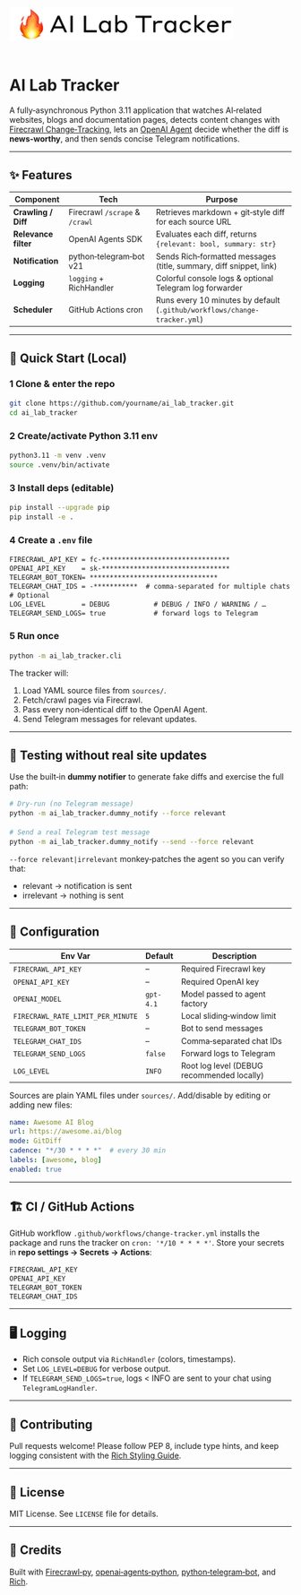 <a href="https://x.com/alxfazio" target="_blank">
  <picture>
    <source media="(prefers-color-scheme: dark)" srcset="images/firecrawl-devdocs-to-llm-cover.png">
    <img alt="OpenAI Cookbook Logo" src="images/ai-lab-tracker-GitHub-banner.jpg" width="400px" style="max-width: 100%; margin-bottom: 20px;">
  </picture>
</a>

# AI Lab Tracker

A fully‑asynchronous Python 3.11 application that watches AI‑related websites, blogs and documentation pages, detects content changes with [Firecrawl Change‑Tracking](https://docs.firecrawl.dev/features/change-tracking), lets an [OpenAI Agent](https://openai.github.io/openai-agents-python/) decide whether the diff is **news‑worthy**, and then sends concise Telegram notifications.

---

## ✨ Features

| Component | Tech | Purpose |
|-----------|------|---------|
| **Crawling / Diff** | Firecrawl `/scrape` & `/crawl` | Retrieves markdown + git‑style diff for each source URL |
| **Relevance filter** | OpenAI Agents SDK | Evaluates each diff, returns `{relevant: bool, summary: str}` |
| **Notification** | python‑telegram‑bot v21 | Sends Rich‑formatted messages (title, summary, diff snippet, link) |
| **Logging** | `logging` + RichHandler | Colorful console logs & optional Telegram log forwarder |
| **Scheduler** | GitHub Actions cron | Runs every 10 minutes by default (`.github/workflows/change-tracker.yml`) |

---

## 🚀 Quick Start (Local)

### 1 Clone & enter the repo
```bash
git clone https://github.com/yourname/ai_lab_tracker.git
cd ai_lab_tracker
```

### 2 Create/activate Python 3.11 env
```bash
python3.11 -m venv .venv
source .venv/bin/activate
```

### 3 Install deps (editable)
```bash
pip install --upgrade pip
pip install -e .
```

### 4 Create a `.env` file
```env
FIRECRAWL_API_KEY = fc‑********************************
OPENAI_API_KEY    = sk‑********************************
TELEGRAM_BOT_TOKEN= ********************************
TELEGRAM_CHAT_IDS = -***********  # comma‑separated for multiple chats
# Optional
LOG_LEVEL         = DEBUG           # DEBUG / INFO / WARNING / …
TELEGRAM_SEND_LOGS= true            # forward logs to Telegram
```

### 5 Run once
```bash
python -m ai_lab_tracker.cli
```
The tracker will:
1. Load YAML source files from `sources/`.
2. Fetch/crawl pages via Firecrawl.
3. Pass every non‑identical diff to the OpenAI Agent.
4. Send Telegram messages for relevant updates.

---

## 🧪 Testing without real site updates

Use the built‑in **dummy notifier** to generate fake diffs and exercise the full path:

```bash
# Dry‑run (no Telegram message)
python -m ai_lab_tracker.dummy_notify --force relevant

# Send a real Telegram test message
python -m ai_lab_tracker.dummy_notify --send --force relevant
```
`--force relevant|irrelevant` monkey‑patches the agent so you can verify that:
* relevant → notification is sent
* irrelevant → nothing is sent

---

## 🔧 Configuration

| Env Var | Default | Description |
|---------|---------|-------------|
| `FIRECRAWL_API_KEY` | – | Required Firecrawl key |
| `OPENAI_API_KEY` | – | Required OpenAI key |
| `OPENAI_MODEL` | `gpt-4.1` | Model passed to agent factory |
| `FIRECRAWL_RATE_LIMIT_PER_MINUTE` | `5` | Local sliding‑window limit |
| `TELEGRAM_BOT_TOKEN` | – | Bot to send messages |
| `TELEGRAM_CHAT_IDS` | – | Comma‑separated chat IDs |
| `TELEGRAM_SEND_LOGS` | `false` | Forward logs to Telegram |
| `LOG_LEVEL` | `INFO` | Root log level (DEBUG recommended locally) |

Sources are plain YAML files under `sources/`. Add/disable by editing or adding new files:
```yaml
name: Awesome AI Blog
url: https://awesome.ai/blog
mode: GitDiff
cadence: "*/30 * * * *"  # every 30 min
labels: [awesome, blog]
enabled: true
```


---

## 🏗️ CI / GitHub Actions
GitHub workflow `.github/workflows/change-tracker.yml` installs the package and runs the tracker on `cron: '*/10 * * * *'`. Store your secrets in **repo settings → Secrets → Actions**:
```
FIRECRAWL_API_KEY
OPENAI_API_KEY
TELEGRAM_BOT_TOKEN
TELEGRAM_CHAT_IDS
```

---

## 🖥️ Logging
* Rich console output via `RichHandler` (colors, timestamps).  
* Set `LOG_LEVEL=DEBUG` for verbose output.  
* If `TELEGRAM_SEND_LOGS=true`, logs < INFO are sent to your chat using `TelegramLogHandler`.

---

## 🤝 Contributing
Pull requests welcome!  Please follow PEP 8, include type hints, and keep logging consistent with the [Rich Styling Guide](./rich-library.mdc).

---

## 📜 License
MIT License.  See `LICENSE` file for details.

---

## 🙏 Credits
Built with [Firecrawl‑py](https://pypi.org/project/firecrawl-py/), [openai‑agents‑python](https://github.com/openai/openai-agents-python), [python‑telegram‑bot](https://python-telegram-bot.org/), and [Rich](https://rich.readthedocs.io/). 
